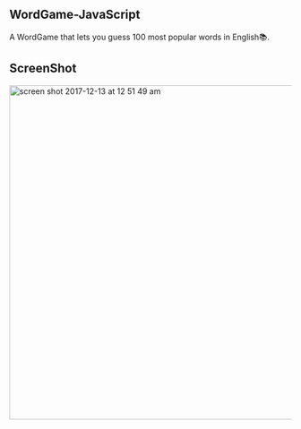 ## WordGame-JavaScript
A WordGame that lets you guess 100 most popular words in English📚.

## ScreenShot
<img width="597" alt="screen shot 2017-12-13 at 12 51 49 am" src="https://user-images.githubusercontent.com/28902787/33925544-eb0f682a-df9f-11e7-88eb-ed7fb8c3995e.png">

